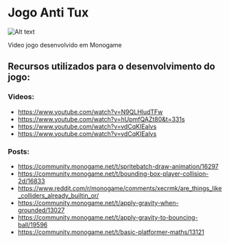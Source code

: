 # Jogo Anti Tux
![Alt text]()

Video jogo desenvolvido em Monogame 

















## Recursos utilizados para o desenvolvimento do jogo:  

### Videos:  
* https://www.youtube.com/watch?v=N9QLHludTFw  
* https://www.youtube.com/watch?v=hUpmfQAZt80&t=331s
* https://www.youtube.com/watch?v=vdCqKIEalvs
* https://www.youtube.com/watch?v=vdCqKIEalvs

### Posts:  
* https://community.monogame.net/t/spritebatch-draw-animation/16297  
* https://community.monogame.net/t/bounding-box-player-collision-2d/16833  
* https://www.reddit.com/r/monogame/comments/xecrmk/are_things_like_colliders_already_builtin_or/  
* https://community.monogame.net/t/apply-gravity-when-grounded/13027  
* https://community.monogame.net/t/apply-gravity-to-bouncing-ball/19596  
* https://community.monogame.net/t/basic-platformer-maths/13121
